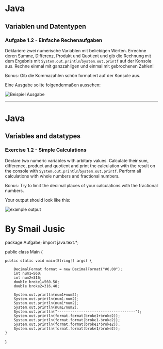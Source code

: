 # Java

## Variablen und Datentypen

### Aufgabe 1.2 - Einfache Rechenaufgaben

Deklariere zwei numerische Variablen mit beliebigen Werten. Errechne deren Summe, Differenz, Produkt und Quotient und gib die Rechnung mit dem Ergebnis mit `System.out.println`/`System.out.printf` auf der Konsole aus. 
Rechne einmal mit ganzzahligen und einmal mit gebrochenen Zahlen! 

Bonus: Gib die Kommazahlen schön formatiert auf der Konsole aus. 

Eine Ausgabe sollte folgendermaßen aussehen: 

![Beispiel Ausgabe](simple-calculations.PNG)


----------------------------------------------------------------------------

# Java

## Variables and datatypes

### Exercise 1.2 - Simple Calculations

Declare two numeric variables with arbitary values. Calculate their sum, difference, product and quotient and print the calculation with the result on the console with `System.out.println`/`System.out.printf`. 
Perform all calculations with whole numbers and fractional numbers.

Bonus: Try to limit the decimal places of your calculations with the fractional numbers. 

Your output should look like this:

![example output](simple-calculations.PNG)


# By Smail Jusic

package Aufgabe;
import java.text.*;

public class Main {

    public static void main(String[] args) {

        DecimalFormat format = new DecimalFormat("#0.00");
        int num1=560;
        int num2=316;
        double broke1=560.50;
        double broke2=316.40;

        System.out.println(num1+num2);
        System.out.println(num1-num2);
        System.out.println(num1*num2);
        System.out.println(num1/num2);
        System.out.println("------------------------------------");
        System.out.println(format.format(broke1+broke2));
        System.out.println(format.format(broke1-broke2));
        System.out.println(format.format(broke1*broke2));
        System.out.println(format.format(broke1/broke2));
    }
}

